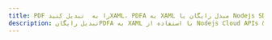 ---title: PDF را به  تبدیل کنیدXAML، PDFA به XAML مبدل رایگان یا Nodejs SDKdescription: تبدیل رایگانPDFA به XAML با استفاده از Nodejs Cloud APIs & SDK همچنین اسناد PDF را در Cloud ایجاد، ویرایش و رندر کنید.---